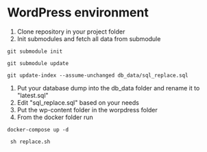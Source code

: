 # WordPress environment 

1. Clone repository in your project folder
1. Init submodules and fetch all data from submodule

```git submodule init```

```git submodule update```

```git update-index --assume-unchanged db_data/sql_replace.sql```

1. Put your database dump into the db_data folder and rename it to "latest.sql"
1. Edit "sql_replace.sql" based on your needs
1. Put the wp-content folder in the worpdress folder
1. From the docker folder run

```docker-compose up -d```

``` sh replace.sh```
